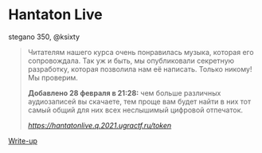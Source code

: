 # Hantaton Live

stegano 350, @ksixty

> Читателям нашего курса очень понравилась музыка, которая его сопровождала. Так уж и быть, мы опубликовали секретную разработку, которая позволила нам её написать. Только никому! Мы проверим.
>
> **Добавлено 28 февраля в 21:28:** чем больше различных аудиозаписей вы скачаете, тем проще вам будет найти в них тот самый общий для них всех неслышимый цифровой отпечаток.
>
> _https://hantatonlive.q.2021.ugractf.ru/token_

[Write-up](WRITEUP.md)
